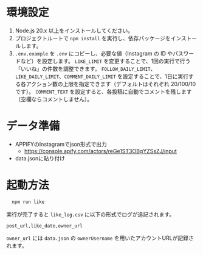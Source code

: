 # 環境設定

1. Node.js 20.x 以上をインストールしてください。
2. プロジェクトルートで `npm install` を実行し、依存パッケージをインストールします。
3. `.env.example` を `.env` にコピーし、必要な値（Instagram の ID やパスワードなど）を設定します。
   `LIKE_LIMIT` を変更することで、1回の実行で行う「いいね」の件数を調整できます。
   `FOLLOW_DAILY_LIMIT`、`LIKE_DAILY_LIMIT`、`COMMENT_DAILY_LIMIT` を設定することで、1日に実行する各アクション数の上限を指定できます（デフォルトはそれぞれ 20/100/10 です）。
   `COMMENT_TEXT` を設定すると、各投稿に自動でコメントを残します（空欄ならコメントしません）。

# データ準備
- APPIFYのInstagramでjson形式で出力
  - https://console.apify.com/actors/reGe1ST3OBgYZSsZJ/input
- data.jsonに貼り付け

# 起動方法

```bash
  npm run like
```

実行が完了すると `like_log.csv` に以下の形式でログが追記されます。

```
post_url,like_date,owner_url
```

`owner_url` には `data.json` の `ownerUsername` を用いたアカウントURLが記録されます。
